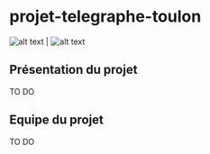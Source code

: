 # projet-telegraphe-toulon

![alt text](https://encrypted-tbn0.gstatic.com/images?q=tbn:ANd9GcR-rfxgHBYOv2zIRVkp1PDnKiojjJ1GRTU0Wg&usqp=CAU) | ![alt text](https://www.univ-tln.fr/squelettes/images/logos/logo-utln.png)

## Présentation du projet

TO DO

## Equipe du projet

TO DO
